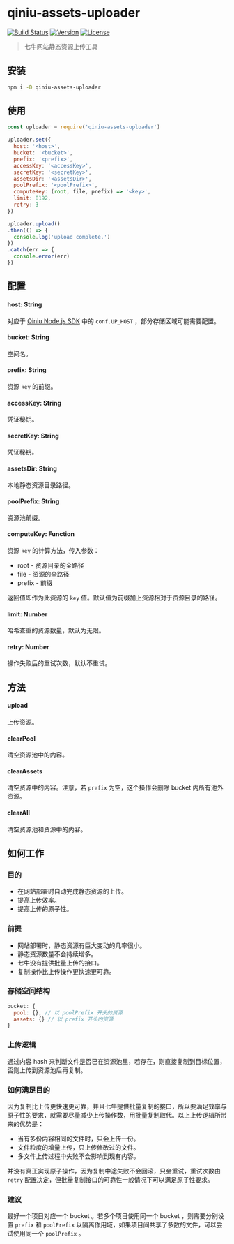 # qiniu-assets-uploader

[![Build Status](https://circleci.com/gh/WEBuster/qiniu-assets-uploader/tree/master.svg?style=shield)](https://circleci.com/gh/WEBuster/qiniu-assets-uploader/tree/master)
[![Version](https://img.shields.io/npm/v/qiniu-assets-uploader.svg)](https://www.npmjs.com/package/qiniu-assets-uploader)
[![License](https://img.shields.io/npm/l/qiniu-assets-uploader.svg)](LICENSE)

> 七牛网站静态资源上传工具

## 安装

```bash
npm i -D qiniu-assets-uploader
```

## 使用

```js
const uploader = require('qiniu-assets-uploader')

uploader.set({
  host: '<host>',
  bucket: '<bucket>',
  prefix: '<prefix>',
  accessKey: '<accessKey>',
  secretKey: '<secretKey>',
  assetsDir: '<assetsDir>',
  poolPrefix: '<poolPrefix>',
  computeKey: (root, file, prefix) => '<key>',
  limit: 8192,
  retry: 3
})

uploader.upload()
.then(() => {
  console.log('upload complete.')
})
.catch(err => {
  console.error(err)
})
```

## 配置

#### host: String

对应于 [Qiniu Node.js SDK](https://github.com/qiniu/nodejs-sdk) 中的 `conf.UP_HOST` ，部分存储区域可能需要配置。

#### bucket: String

空间名。

#### prefix: String

资源 `key` 的前缀。

#### accessKey: String

凭证秘钥。

#### secretKey: String

凭证秘钥。

#### assetsDir: String

本地静态资源目录路径。

#### poolPrefix: String

资源池前缀。

#### computeKey: Function

资源 `key` 的计算方法，传入参数：

  - root - 资源目录的全路径
  - file - 资源的全路径
  - prefix - 前缀

返回值即作为此资源的 `key` 值。默认值为前缀加上资源相对于资源目录的路径。

#### limit: Number

哈希查重的资源数量，默认为无限。

#### retry: Number

操作失败后的重试次数，默认不重试。


## 方法

#### upload

上传资源。

#### clearPool

清空资源池中的内容。

#### clearAssets

清空资源中的内容。注意，若 `prefix` 为空，这个操作会删除 bucket 内所有池外资源。

#### clearAll

清空资源池和资源中的内容。

## 如何工作

### 目的

- 在网站部署时自动完成静态资源的上传。
- 提高上传效率。
- 提高上传的原子性。

### 前提

- 网站部署时，静态资源有巨大变动的几率很小。
- 静态资源数量不会持续增多。
- 七牛没有提供批量上传的接口。
- 复制操作比上传操作更快速更可靠。

### 存储空间结构

```js
bucket: {
  pool: {}, // 以 poolPrefix 开头的资源
  assets: {} // 以 prefix 开头的资源
}
```

### 上传逻辑

通过内容 hash 来判断文件是否已在资源池里，若存在，则直接复制到目标位置，否则上传到资源池后再复制。

### 如何满足目的

因为复制比上传更快速更可靠，并且七牛提供批量复制的接口，所以要满足效率与原子性的要求，就需要尽量减少上传操作数，用批量复制取代。以上上传逻辑所带来的优势是：

- 当有多份内容相同的文件时，只会上传一份。
- 文件粒度的增量上传，只上传修改过的文件。
- 多文件上传过程中失败不会影响到现有内容。

并没有真正实现原子操作，因为复制中途失败不会回滚，只会重试，重试次数由 `retry` 配置决定，但批量复制接口的可靠性一般情况下可以满足原子性要求。

### 建议

最好一个项目对应一个 bucket 。若多个项目使用同一个 bucket ，则需要分别设置 `prefix` 和 `poolPrefix` 以隔离作用域，如果项目间共享了多数的文件，可以尝试使用同一个 `poolPrefix` 。
